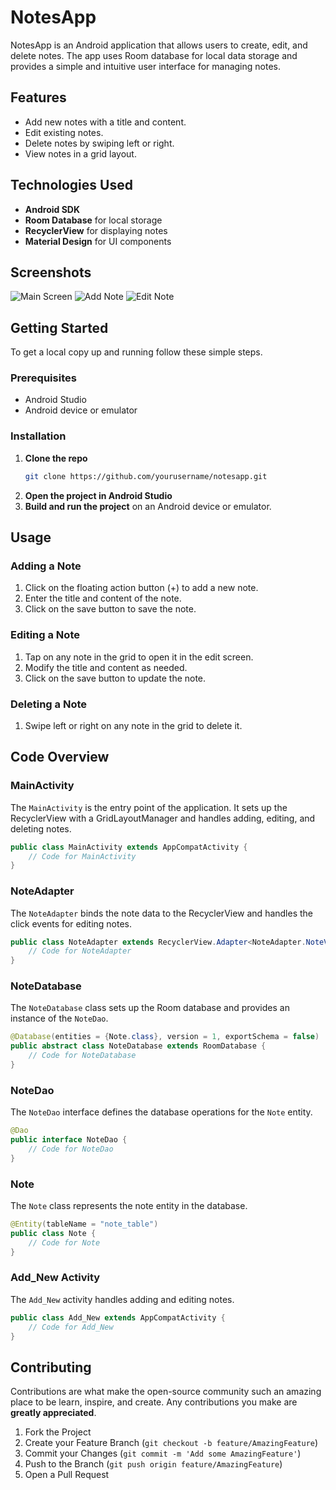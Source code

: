
# NotesApp

NotesApp is an Android application that allows users to create, edit, and delete notes. The app uses Room database for local data storage and provides a simple and intuitive user interface for managing notes.

## Features

- Add new notes with a title and content.
- Edit existing notes.
- Delete notes by swiping left or right.
- View notes in a grid layout.

## Technologies Used

- **Android SDK**
- **Room Database** for local storage
- **RecyclerView** for displaying notes
- **Material Design** for UI components

## Screenshots

![Main Screen](C:\Users\ABC\AppData\Local\Microsoft\Windows\INetCache\IE\XJH9ABS5\IMG-20240711-WA0006[1].jpg)
![Add Note](screenshots/add_note.png)
![Edit Note](screenshots/edit_note.png)

## Getting Started

To get a local copy up and running follow these simple steps.

### Prerequisites

- Android Studio
- Android device or emulator

### Installation

1. **Clone the repo**
    ```sh
    git clone https://github.com/yourusername/notesapp.git
    ```
2. **Open the project in Android Studio**
3. **Build and run the project** on an Android device or emulator.

## Usage

### Adding a Note

1. Click on the floating action button (+) to add a new note.
2. Enter the title and content of the note.
3. Click on the save button to save the note.

### Editing a Note

1. Tap on any note in the grid to open it in the edit screen.
2. Modify the title and content as needed.
3. Click on the save button to update the note.

### Deleting a Note

1. Swipe left or right on any note in the grid to delete it.

## Code Overview

### MainActivity

The `MainActivity` is the entry point of the application. It sets up the RecyclerView with a GridLayoutManager and handles adding, editing, and deleting notes.

```java
public class MainActivity extends AppCompatActivity {
    // Code for MainActivity
}
```

### NoteAdapter

The `NoteAdapter` binds the note data to the RecyclerView and handles the click events for editing notes.

```java
public class NoteAdapter extends RecyclerView.Adapter<NoteAdapter.NoteViewHolder> {
    // Code for NoteAdapter
}
```

### NoteDatabase

The `NoteDatabase` class sets up the Room database and provides an instance of the `NoteDao`.

```java
@Database(entities = {Note.class}, version = 1, exportSchema = false)
public abstract class NoteDatabase extends RoomDatabase {
    // Code for NoteDatabase
}
```

### NoteDao

The `NoteDao` interface defines the database operations for the `Note` entity.

```java
@Dao
public interface NoteDao {
    // Code for NoteDao
}
```

### Note

The `Note` class represents the note entity in the database.

```java
@Entity(tableName = "note_table")
public class Note {
    // Code for Note
}
```

### Add_New Activity

The `Add_New` activity handles adding and editing notes.

```java
public class Add_New extends AppCompatActivity {
    // Code for Add_New
}
```

## Contributing

Contributions are what make the open-source community such an amazing place to be learn, inspire, and create. Any contributions you make are **greatly appreciated**.

1. Fork the Project
2. Create your Feature Branch (`git checkout -b feature/AmazingFeature`)
3. Commit your Changes (`git commit -m 'Add some AmazingFeature'`)
4. Push to the Branch (`git push origin feature/AmazingFeature`)
5. Open a Pull Request

